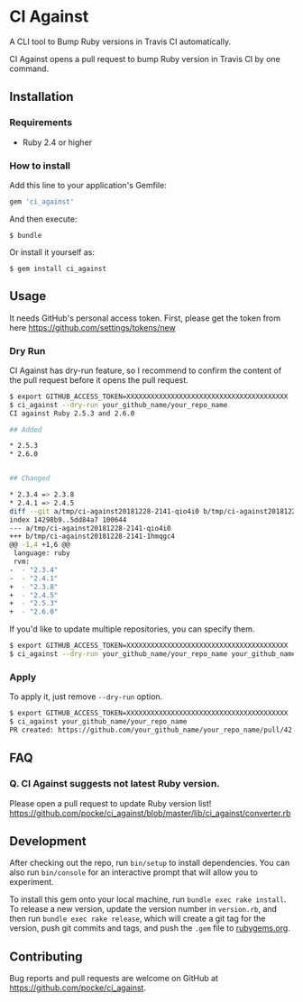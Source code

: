 # CI Against

A CLI tool to Bump Ruby versions in Travis CI automatically.

CI Against opens a pull request to bump Ruby version in Travis CI by one command.

## Installation

### Requirements

* Ruby 2.4 or higher

### How to install

Add this line to your application's Gemfile:

```ruby
gem 'ci_against'
```

And then execute:

    $ bundle

Or install it yourself as:

    $ gem install ci_against

## Usage

It needs GitHub's personal access token. First, please get the token from here https://github.com/settings/tokens/new

### Dry Run

CI Against has dry-run feature, so I recommend to confirm the content of the pull request before it opens the pull request.

```bash
$ export GITHUB_ACCESS_TOKEN=XXXXXXXXXXXXXXXXXXXXXXXXXXXXXXXXXXXXXXXX
$ ci_against --dry-run your_github_name/your_repo_name
CI against Ruby 2.5.3 and 2.6.0

## Added

* 2.5.3
* 2.6.0


## Changed

* 2.3.4 => 2.3.8
* 2.4.1 => 2.4.5
diff --git a/tmp/ci-against20181228-2141-qio4i0 b/tmp/ci-against20181228-2141-1hmqgc4
index 14298b9..5dd84a7 100644
--- a/tmp/ci-against20181228-2141-qio4i0
+++ b/tmp/ci-against20181228-2141-1hmqgc4
@@ -1,4 +1,6 @@
 language: ruby
 rvm:
-  - "2.3.4"
-  - "2.4.1"
+  - "2.3.8"
+  - "2.4.5"
+  - "2.5.3"
+  - "2.6.0"
```

If you'd like to update multiple repositories, you can specify them.

```bash
$ export GITHUB_ACCESS_TOKEN=XXXXXXXXXXXXXXXXXXXXXXXXXXXXXXXXXXXXXXXX
$ ci_against --dry-run your_github_name/your_repo_name your_github_name/your_cool_repo_name your_github_name/your_awesome_repo_name
```

### Apply

To apply it, just remove `--dry-run` option.

```bash
$ export GITHUB_ACCESS_TOKEN=XXXXXXXXXXXXXXXXXXXXXXXXXXXXXXXXXXXXXXXX
$ ci_against your_github_name/your_repo_name
PR created: https://github.com/your_github_name/your_repo_name/pull/42
```

## FAQ

### Q. CI Against suggests not latest Ruby version.

Please open a pull request to update Ruby version list!
https://github.com/pocke/ci_against/blob/master/lib/ci_against/converter.rb


## Development

After checking out the repo, run `bin/setup` to install dependencies. You can also run `bin/console` for an interactive prompt that will allow you to experiment.

To install this gem onto your local machine, run `bundle exec rake install`. To release a new version, update the version number in `version.rb`, and then run `bundle exec rake release`, which will create a git tag for the version, push git commits and tags, and push the `.gem` file to [rubygems.org](https://rubygems.org).

## Contributing

Bug reports and pull requests are welcome on GitHub at https://github.com/pocke/ci_against.
